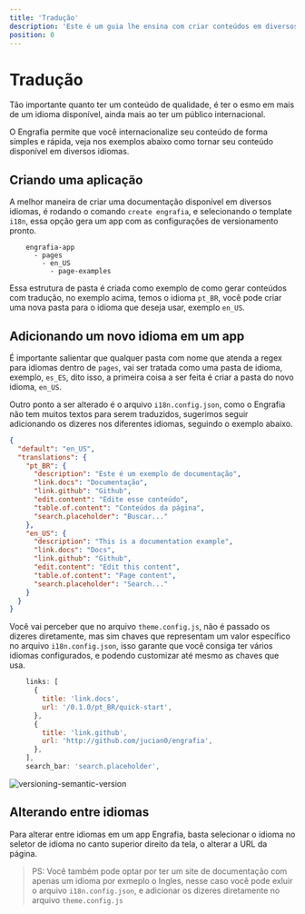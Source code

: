 ```yaml
---
title: 'Tradução'
description: 'Este é um guia lhe ensina com criar conteúdos em diversos idiomas, com Engrafia.'
position: 0
---
```


# Tradução

Tão importante quanto ter um conteúdo de qualidade, é ter o esmo em mais de um idioma disponível, ainda mais ao ter um público internacional.

O Engrafia permite que você internacionalize seu conteúdo de forma simples e rápida, veja nos exemplos abaixo como tornar seu conteúdo disponível em diversos idiomas.

## Criando uma aplicação

A melhor maneira de criar uma documentação disponível em diversos idiomas, é rodando o comando `create engrafia`, e selecionando o template `i18n`, essa opção gera um app com as configurações de versionamento pronto.

```mdx
    engrafia-app
      - pages
        - en_US
          - page-examples
```

Essa estrutura de pasta é criada como exemplo de como gerar conteúdos com tradução, no exemplo acima, temos o idioma `pt_BR`, você pode criar uma nova pasta para o idioma que deseja usar, exemplo `en_US`.

## Adicionando um novo idioma em um app

É importante salientar que qualquer pasta com nome que atenda a regex para idiomas dentro de `pages`, vai ser tratada como uma pasta de idioma, exemplo, `es_ES`, dito isso, a primeira coisa a ser feita é criar a pasta do novo idioma, `en_US`.

Outro ponto a ser alterado é o arquivo `i18n.config.json`, como o Engrafia não tem muitos textos para serem traduzidos, sugerimos seguir adicionando os dizeres nos diferentes idiomas, seguindo o exemplo abaixo.

```json
{
  "default": "en_US",
  "translations": {
    "pt_BR": {
      "description": "Este é um exemplo de documentação",
      "link.docs": "Documentação",
      "link.github": "Github",
      "edit.content": "Edite esse conteúdo",
      "table.of.content": "Conteúdos da página",
      "search.placeholder": "Buscar..."
    },
    "en_US": {
      "description": "This is a documentation example",
      "link.docs": "Docs",
      "link.github": "Github",
      "edit.content": "Edit this content",
      "table.of.content": "Page content",
      "search.placeholder": "Search..."
    }
  }
}
```

Você vai perceber que no arquivo `theme.config.js`, não é passado os dizeres diretamente, mas sim chaves que representam um valor específico no arquivo `i18n.config.json`, isso garante que você consiga ter vários idiomas configurados, e podendo customizar até mesmo as chaves que usa.

```js
    links: [
      {
        title: 'link.docs',
        url: '/0.1.0/pt_BR/quick-start',
      },
      {
        title: 'link.github',
        url: 'http://github.com/jucian0/engrafia',
      },
    ],
    search_bar: 'search.placeholder',
```

![versioning-semantic-version](/versioning.png)

## Alterando entre idiomas

Para alterar entre idiomas em um app Engrafia, basta selecionar o idioma no seletor de idioma no canto superior direito da tela, o alterar a URL da página.

> PS: Você também pode optar por ter um site de documentação com apenas um idioma por exmeplo o Ingles, nesse caso você pode exluir o arquivo `i18n.config.json`, e adicionar os dizeres diretamente no arquivo `theme.config.js`
